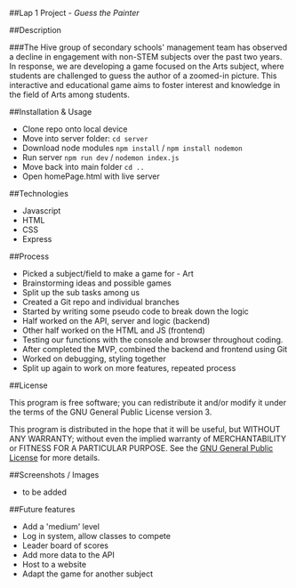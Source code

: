 ##Lap 1 Project - *Guess the Painter*

##Description

###The Hive group of secondary schools' management team has observed a decline in engagement with non-STEM subjects over the past two years. In response, we are developing a game focused on the Arts subject, where students are challenged to guess the author of a zoomed-in picture. This interactive and educational game aims to foster interest and knowledge in the field of Arts among students.

##Installation & Usage

* Clone repo onto local device
* Move into server folder:
`cd server`
* Download node modules
`npm install` / `npm install nodemon`
* Run server
`npm run dev` / `nodemon index.js`
* Move back into main folder
`cd ..`
* Open homePage.html with live server

##Technologies

* Javascript
* HTML
* CSS
* Express

##Process
* Picked a subject/field to make a game for - Art
* Brainstorming ideas and possible games
* Split up the sub tasks among us
* Created a Git repo and individual branches
* Started by writing some pseudo code to break down the logic
* Half worked on the API, server and logic (backend)
* Other half worked on the HTML and JS (frontend)
* Testing our functions with the console and browser throughout coding.
* After completed the MVP, combined the backend and frontend using Git
* Worked on debugging, styling together
* Split up again to work on more features, repeated process

##License

This program is free software; you can redistribute it and/or
modify it under the terms of the GNU General Public License
version 3.

This program is distributed in the hope that it will be useful,
but WITHOUT ANY WARRANTY; without even the implied warranty of
MERCHANTABILITY or FITNESS FOR A PARTICULAR PURPOSE. See the
[GNU General Public License](./LICENSE.md) for more details.

##Screenshots / Images

- to be added

##Future features
* Add a 'medium' level
* Log in system, allow classes to compete
* Leader board of scores
* Add more data to the API
* Host to a website
* Adapt the game for another subject
